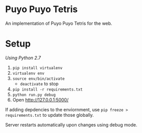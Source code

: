 # Puyo Puyo Tetris

An implementation of Puyo Puyo Tetris for the web.

# Setup

*Using Python 2.7*

1. `pip install virtualenv`
2. `virtualenv env`
3. `source env/bin/activate`
	* `deactivate` to stop
4. `pip install -r requirements.txt`
5. `python run.py debug`
6. Open http://127.0.0.1:5000/

If adding depdencies to the enviornment, use `pip freeze > requirements.txt` to update those globally.

Server restarts automatically upon changes using debug mode.